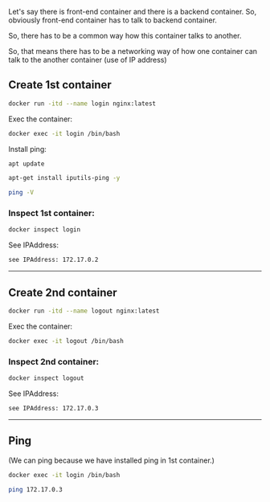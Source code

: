 
Let's say there is front-end container
and there is a backend container. So, obviously front-end container has to talk to backend container. 

So, there has to be a common way how this container talks to another.

So, that means there has to be a networking way of how one container can talk to the another container (use of IP address)


## Create 1st container

```bash
docker run -itd --name login nginx:latest
```

Exec the container:

```bash
docker exec -it login /bin/bash
```

Install ping:

```bash
apt update

apt-get install iputils-ping -y 

ping -V
```


### Inspect 1st container:
```bash
docker inspect login
```

See IPAddress:
```bash
see IPAddress: 172.17.0.2
```


---


## Create 2nd container

```bash
docker run -itd --name logout nginx:latest
```

Exec the container:
```bash
docker exec -it logout /bin/bash
```


### Inspect 2nd container:
```bash
docker inspect logout 
```
See IPAddress:
```bash
see IPAddress: 172.17.0.3
```

---

## Ping

(We can ping because we have installed ping in 1st container.)

```bash
docker exec -it login /bin/bash
```
```bash
ping 172.17.0.3
```




